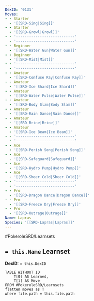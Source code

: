 ```yaml
---
DexID: '0131'
Moves:
- - Starter
  - '[[SRD-Sing|Sing]]'
- - Starter
  - '[[SRD-Growl|Growl]]'
- - '---------------------------'
  - '---------------------------'
- - Beginner
  - '[[SRD-Water Gun|Water Gun]]'
- - Beginner
  - '[[SRD-Mist|Mist]]'
- - '---------------------------'
  - '---------------------------'
- - Amateur
  - '[[SRD-Confuse Ray|Confuse Ray]]'
- - Amateur
  - '[[SRD-Ice Shard|Ice Shard]]'
- - Amateur
  - '[[SRD-Water Pulse|Water Pulse]]'
- - Amateur
  - '[[SRD-Body Slam|Body Slam]]'
- - Amateur
  - '[[SRD-Rain Dance|Rain Dance]]'
- - Amateur
  - '[[SRD-Brine|Brine]]'
- - Amateur
  - '[[SRD-Ice Beam|Ice Beam]]'
- - '---------------------------'
  - '---------------------------'
- - Ace
  - '[[SRD-Perish Song|Perish Song]]'
- - Ace
  - '[[SRD-Safeguard|Safeguard]]'
- - Ace
  - '[[SRD-Hydro Pump|Hydro Pump]]'
- - Ace
  - '[[SRD-Sheer Cold|Sheer Cold]]'
- - '---------------------------'
  - '---------------------------'
- - Pro
  - '[[SRD-Dragon Dance|Dragon Dance]]'
- - Pro
  - '[[SRD-Freeze Dry|Freeze Dry]]'
- - Pro
  - '[[SRD-Outrage|Outrage]]'
Name: Lapras
Species: '[[SRD-Lapras|Lapras]]'
---
```


#PokeroleSRD/Learnsets

## `= this.Name` Learnset

**DexID:** `= this.DexID`

```dataview
TABLE WITHOUT ID
    T[0] AS Learned,
    T[1] AS Move
FROM #PokeroleSRD/Learnsets
flatten moves as T
where file.path = this.file.path
```

